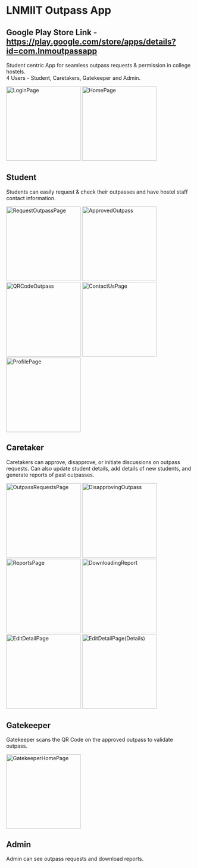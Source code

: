 # LNMIIT Outpass App

## Google Play Store Link - https://play.google.com/store/apps/details?id=com.lnmoutpassapp

Student centric App for seamless outpass requests & permission in college hostels.\
4 Users - Student, Caretakers, Gatekeeper and Admin.

<img src = "https://github.com/aujjwal300/LNMIIT-Outpass-Documentation/assets/77393707/adb41a79-bbbd-4748-b37f-4199b762868a" alt="LoginPage" width="200">
<img src = "https://github.com/aujjwal300/LNMIIT-Outpass-Documentation/assets/77393707/c60616e0-69f4-4380-bdef-8a058ab6ffc9" alt="HomePage" width="200">


## Student
Students can easily request & check their outpasses and have hostel staff contact information.

<img src = "https://github.com/aujjwal300/LNMIIT-Outpass-Documentation/assets/77393707/1c099df0-3f9a-4a85-bf10-e69d94352e60" alt="RequestOutpassPage" width="200">
<img src = https://github.com/aujjwal300/LNMIIT-Outpass-Documentation/assets/77393707/d5508387-33cc-46cf-8a81-8b6f555cf088" alt="ApprovedOutpass" width="200">
<img src = https://github.com/aujjwal300/LNMIIT-Outpass-Documentation/assets/77393707/b0b79f44-ef44-43a9-9a5a-5de1e8f9aab7" alt="QRCodeOutpass" width="200">
<img src = "https://github.com/aujjwal300/LNMIIT-Outpass-Documentation/assets/77393707/e3bd6405-4228-4515-bf6c-035d4cd419ef" alt="ContactUsPage" width="200">
<img src = "https://github.com/aujjwal300/LNMIIT-Outpass-Documentation/assets/77393707/b09fac78-0a06-4f77-9027-c91b7ff1565f" alt="ProfilePage" width="200">



## Caretaker
Caretakers can approve, disapprove, or initiate discussions on outpass requests. Can also update student details, add details of new students, and generate reports of past outpasses.

<img src = "https://github.com/aujjwal300/LNMIIT-Outpass-Documentation/assets/77393707/1d16fa3b-c256-4d8d-849f-382bd52db2d6" alt="OutpassRequestsPage" width="200">
<img src = "https://github.com/aujjwal300/LNMIIT-Outpass-Documentation/assets/77393707/2c08905f-3c26-4274-bd7b-4b09938c9a87" alt="DisapprovingOutpass" width="200">
<img src = "https://github.com/aujjwal300/LNMIIT-Outpass-Documentation/assets/77393707/1ff8562b-af2c-41a7-af09-e72741221ea7" alt="ReportsPage" width="200">
<img src = "https://github.com/aujjwal300/LNMIIT-Outpass-Documentation/assets/77393707/0e2de140-48f0-47f1-a00f-42d324a8f82f" alt="DownloadingReport" width="200">
<img src = "https://github.com/aujjwal300/LNMIIT-Outpass-Documentation/assets/77393707/19e55b22-bd68-4c46-8698-76b14666f745" alt="EditDetailPage" width="200">
<img src = "https://github.com/aujjwal300/LNMIIT-Outpass-Documentation/assets/77393707/80d3a2ef-4d7a-4af8-957a-a511015fc331" alt="EditDetailPage(Details)" width="200">


## Gatekeeper
Gatekeeper scans the QR Code on the approved outpass to validate outpass.

<img src = "https://github.com/aujjwal300/LNMIIT-Outpass-Documentation/assets/77393707/48e975c6-a7ab-497a-886d-8c8da54e2cb6" alt="GatekeeperHomePage" width="200">

## Admin 
Admin can see outpass requests and download reports.
